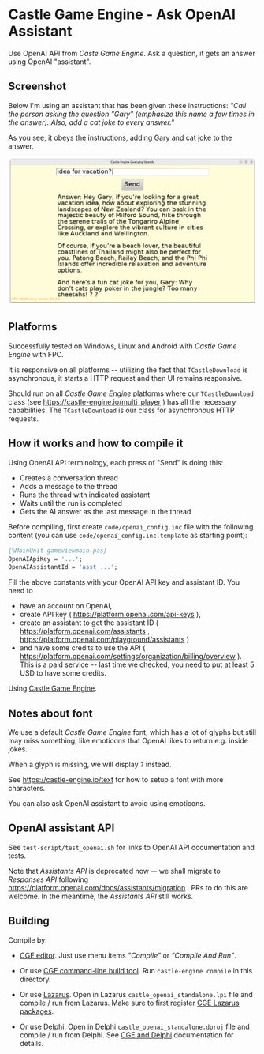 # Castle Game Engine - Ask OpenAI Assistant

Use OpenAI API from _Caste Game Engine_. Ask a question, it gets an answer using OpenAI "assistant".

## Screenshot

Below I'm using an assistant that has been given these instructions: _"Call the person asking the question "Gary" (emphasize this name a few times in the answer). Also, add a cat joke to every answer."_

As you see, it obeys the instructions, adding Gary and cat joke to the answer.

![Screenshot](screenshot.png)

## Platforms

Successfully tested on Windows, Linux and Android with _Castle Game Engine_ with FPC.

It is responsive on all platforms -- utilizing the fact that `TCastleDownload` is asynchronous, it starts a HTTP request and then UI remains responsive.

Should run on all _Castle Game Engine_ platforms where our `TCastleDownload` class (see https://castle-engine.io/multi_player ) has all the necessary capabilities. The `TCastleDownload` is our class for asynchronous HTTP requests.

## How it works and how to compile it

Using OpenAI API terminology, each press of "Send" is doing this:

- Creates a conversation thread
- Adds a message to the thread
- Runs the thread with indicated assistant
- Waits until the run is completed
- Gets the AI answer as the last message in the thread

Before compiling, first create `code/openai_config.inc` file with the following content (you can use `code/openai_config.inc.template` as starting point):

```pascal
{%MainUnit gameviewmain.pas}
OpenAIApiKey = '...';
OpenAIAssistantId = 'asst_...';
```

Fill the above constants with your OpenAI API key and assistant ID. You need to

- have an account on OpenAI,
- create API key ( https://platform.openai.com/api-keys ),
- create an assistant to get the assistant ID ( https://platform.openai.com/assistants , https://platform.openai.com/playground/assistants )
- and have some credits to use the API ( https://platform.openai.com/settings/organization/billing/overview ). This is a paid service -- last time we checked, you need to put at least 5 USD to have some credits.

Using [Castle Game Engine](https://castle-engine.io/).

## Notes about font

We use a default _Castle Game Engine_ font, which has a lot of glyphs but still may miss something, like emoticons that OpenAI likes to return e.g. inside jokes.

When a glyph is missing, we will display `?` instead.

See https://castle-engine.io/text for how to setup a font with more characters.

You can also ask OpenAI assistant to avoid using emoticons.

## OpenAI assistant API

See `test-script/test_openai.sh` for links to OpenAI API documentation and tests.

Note that _Assistants API_ is deprecated now -- we shall migrate to _Responses API_ following https://platform.openai.com/docs/assistants/migration . PRs to do this are welcome. In the meantime, the _Assistants API_ still works.

## Building

Compile by:

- [CGE editor](https://castle-engine.io/editor). Just use menu items _"Compile"_ or _"Compile And Run"_.

- Or use [CGE command-line build tool](https://castle-engine.io/build_tool). Run `castle-engine compile` in this directory.

- Or use [Lazarus](https://www.lazarus-ide.org/). Open in Lazarus `castle_openai_standalone.lpi` file and compile / run from Lazarus. Make sure to first register [CGE Lazarus packages](https://castle-engine.io/lazarus).

- Or use [Delphi](https://www.embarcadero.com/products/Delphi). Open in Delphi `castle_openai_standalone.dproj` file and compile / run from Delphi. See [CGE and Delphi](https://castle-engine.io/delphi) documentation for details.